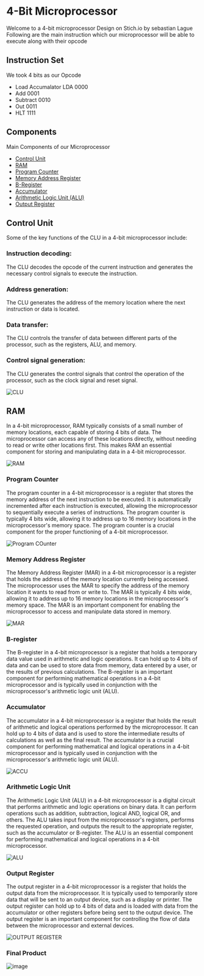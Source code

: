 # 4-Bit Microprocessor
Welcome to a 4-bit microprocessor Design on Stich.io by sebastian Lague
Following are the main instruction which our microprocessor will be able to execute along with their opcode
## Instruction Set
We took 4 bits as our Opcode
* Load Accumalator LDA 0000
* Add 0001
* Subtract 0010
* Out 0011
* HLT 1111
 ## Components
Main Components of our Microprocessor
* [Control Unit](#Control-Unit)
* [RAM](#RAM)
* [Program Counter](#Program-Counter)
* [Memory Address Register](#Memory-Address-Register)
* [B-Register](#B-Register)
* [Accumulator](#Accumulator)
* [Arithmetic Logic Unit (ALU)](#Arithmetic-Logic-Unit)
* [Output Register](#Output-Register)

## Control Unit

Some of the key functions of the CLU in a 4-bit microprocessor include:

### Instruction decoding:
The CLU decodes the opcode of the current instruction and generates the necessary control signals to execute the instruction.

### Address generation:
The CLU generates the address of the memory location where the next instruction or data is located.

### Data transfer:
The CLU controls the transfer of data between different parts of the processor, such as the registers, ALU, and memory.

### Control signal generation:
The CLU generates the control signals that control the operation of the processor, such as the clock signal and reset signal.

![CLU](https://user-images.githubusercontent.com/88718691/230791399-61bfdebd-0bbd-4914-ac46-2a1d47649dcf.png)

## RAM
In a 4-bit microprocessor, RAM typically consists of a small number of memory locations, each capable of storing 4 bits of data. The microprocessor can access any of these locations directly, without needing to read or write other locations first. This makes RAM an essential component for storing and manipulating data in a 4-bit microprocessor.

![RAM](https://user-images.githubusercontent.com/88718691/230791391-2f7d884d-ef66-4b41-a504-0da5d32e0229.png)

### Program Counter
 The program counter in a 4-bit microprocessor is a register that stores the memory address of the next instruction to be executed. It is automatically incremented after each instruction is executed, allowing the microprocessor to sequentially execute a series of instructions. The program counter is typically 4 bits wide, allowing it to address up to 16 memory locations in the microprocessor's memory space. The program counter is a crucial component for the proper functioning of a 4-bit microprocessor.
 
 ![Program COunter](https://user-images.githubusercontent.com/88718691/230791393-ffd1a674-d5c0-48da-bfe7-7af19aca6d9c.png)

### Memory Address Register
The Memory Address Register (MAR) in a 4-bit microprocessor is a register that holds the address of the memory location currently being accessed. The microprocessor uses the MAR to specify the address of the memory location it wants to read from or write to. The MAR is typically 4 bits wide, allowing it to address up to 16 memory locations in the microprocessor's memory space. The MAR is an important component for enabling the microprocessor to access and manipulate data stored in memory.

![MAR](https://user-images.githubusercontent.com/88718691/230791387-9ebe3963-d751-4963-9a5c-fcb52536f769.png)

###  B-register
The B-register in a 4-bit microprocessor is a register that holds a temporary data value used in arithmetic and logic operations. It can hold up to 4 bits of data and can be used to store data from memory, data entered by a user, or the results of previous calculations. The B-register is an important component for performing mathematical operations in a 4-bit microprocessor and is typically used in conjunction with the microprocessor's arithmetic logic unit (ALU).

### Accumulator
The accumulator in a 4-bit microprocessor is a register that holds the result of arithmetic and logical operations performed by the microprocessor. It can hold up to 4 bits of data and is used to store the intermediate results of calculations as well as the final result. The accumulator is a crucial component for performing mathematical and logical operations in a 4-bit microprocessor and is typically used in conjunction with the microprocessor's arithmetic logic unit (ALU).

![ACCU](https://user-images.githubusercontent.com/88718691/230791396-7ac47a75-c3f2-4e54-bffe-e1a967429003.png)

### Arithmetic Logic Unit
The Arithmetic Logic Unit (ALU) in a 4-bit microprocessor is a digital circuit that performs arithmetic and logic operations on binary data. It can perform operations such as addition, subtraction, logical AND, logical OR, and others. The ALU takes input from the microprocessor's registers, performs the requested operation, and outputs the result to the appropriate register, such as the accumulator or B-register. The ALU is an essential component for performing mathematical and logical operations in a 4-bit microprocessor.


![ALU](https://user-images.githubusercontent.com/88718691/230791383-d07194bc-e9fa-46b1-88c6-29523c857555.png)

### Output Register
The output register in a 4-bit microprocessor is a register that holds the output data from the microprocessor. It is typically used to temporarily store data that will be sent to an output device, such as a display or printer. The output register can hold up to 4 bits of data and is loaded with data from the accumulator or other registers before being sent to the output device. The output register is an important component for controlling the flow of data between the microprocessor and external devices.

![OUTPUT REGISTER](https://user-images.githubusercontent.com/88718691/230791340-a1549f02-38b9-4ce7-a622-996cde490939.png)


### Final Product
![image](https://user-images.githubusercontent.com/88718691/230791514-3facc54b-ba25-4ba8-8d0c-7dd39ddf7463.png)
